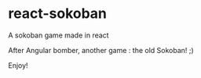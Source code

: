 # react-sokoban
A sokoban game made in react

After Angular bomber, another game : the old Sokoban! ;)

Enjoy!
